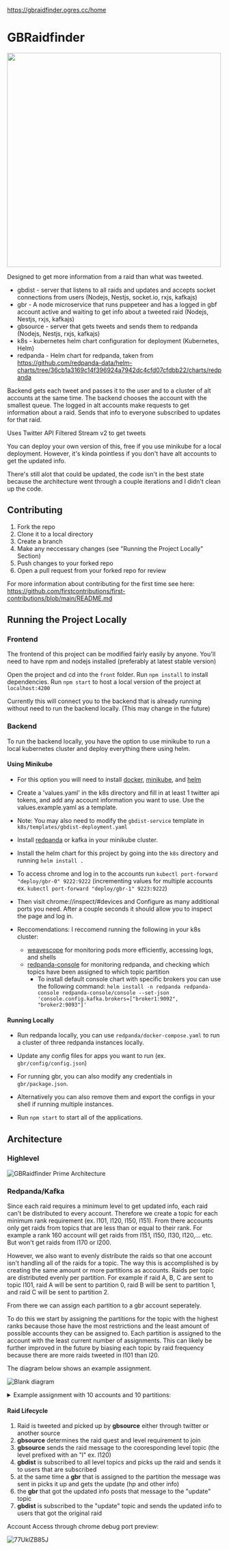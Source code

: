 https://gbraidfinder.ogres.cc/home

# GBRaidfinder

<img height="500px" src="https://user-images.githubusercontent.com/7328874/203625257-ad0f5736-4657-493b-908c-e782c5ba7010.gif">

Designed to get more information from a raid than what was tweeted.

* gbdist - server that listens to all raids and updates and accepts socket connections from users (Nodejs, Nestjs, socket.io, rxjs, kafkajs)
* gbr - A node microservice that runs puppeteer and has a logged in gbf account active and waiting to get info about a tweeted raid (Nodejs, Nestjs, rxjs, kafkajs)
* gbsource - server that gets tweets and sends them to redpanda (Nodejs, Nestjs, rxjs, kafkajs)
* k8s - kubernetes helm chart configuration for deployment (Kubernetes, Helm)
* redpanda - Helm chart for redpanda, taken from https://github.com/redpanda-data/helm-charts/tree/36cb1a3169c14f396924a7942dc4cfd07cfdbb22/charts/redpanda

Backend gets each tweet and passes it to the user and to a cluster of alt accounts at the same time. The backend chooses the account with the smallest queue.
The logged in alt accounts make requests to get information about a raid. Sends that info to everyone subscribed to updates for that raid.

Uses Twitter API Filtered Stream v2 to get tweets

You can deploy your own version of this, free if you use minikube for a local deployment. However, it's kinda pointless if you don't have alt accounts to get the updated info.

There's still alot that could be updated, the code isn't in the best state because the architecture went through a couple iterations and I didn't clean up the code.

## Contributing

1. Fork the repo
2. Clone it to a local directory
3. Create a branch
4. Make any neccessary changes (see "Running the Project Locally" Section)
5. Push changes to your forked repo
6. Open a pull request from your forked repo for review

For more information about contributing for the first time see here: https://github.com/firstcontributions/first-contributions/blob/main/README.md

## Running the Project Locally

### Frontend

The frontend of this project can be modified fairly easily by anyone.
You'll need to have npm and nodejs installed (preferably at latest stable version)

Open the project and cd into the `front` folder.
Run `npm install` to install dependencies. 
Run `npm start` to host a local version of the project at `localhost:4200`

Currently this will connect you to the backend that is already running without need to run the backend locally. (This may change in the future)

### Backend

To run the backend locally, you have the option to use minikube to run a local kubernetes cluster and deploy everything there using helm.

#### Using Minikube

* For this option you will need to install [docker](https://docs.docker.com/get-docker/), [minikube](https://minikube.sigs.k8s.io/docs/start/), and [helm](https://helm.sh/docs/intro/install/)

* Create a 'values.yaml' in the k8s directory and fill in at least 1 twitter api tokens, and add any account information you want to use. Use the values.example.yaml as a template.

* Note: You may also need to modify the `gbdist-service` template in `k8s/templates/gbdist-deployment.yaml`

* Install [redpanda](https://docs.redpanda.com/docs/platform/quickstart/kubernetes-qs-dev/) or kafka in your minikube cluster. 

* Install the helm chart for this project by going into the `k8s` directory and running `helm install .`

* To access chrome and log in to the accounts run `kubectl port-forward "deploy/gbr-0" 9222:9222` (incrementing values for multiple accounts ex. `kubectl port-forward "deploy/gbr-1" 9223:9222`)

* Then visit chrome://inspect/#devices and Configure as many additional ports you need. After a couple seconds it should allow you to inspect the page and log in.

* Reccomendations: I reccomend running the following in your k8s cluster: 
  * [weavescope](https://www.weave.works/docs/scope/latest/installing/#k8s) for monitoring pods more efficiently, accessing logs, and shells
  * [redpanda-console](https://github.com/redpanda-data/console/tree/master/helm) for monitoring redpanda, and checking which topics have been assigned to which topic partition
    * To install default console chart with specific brokers you can use the following command: `helm install -n redpanda redpanda-console redpanda-console/console --set-json 'console.config.kafka.brokers=["broker1:9092", "broker2:9093"]'`

#### Running Locally

* Run redpanda locally, you can use `redpanda/docker-compose.yaml` to run a cluster of three redpanda instances locally.

* Update any config files for apps you want to run (ex. `gbr/config/config.json`)

* For running gbr, you can also modify any credentials in `gbr/package.json`. 

* Alternatively you can also remove them and export the configs in your shell if running multiple instances.

* Run `npm start` to start all of the applications.

## Architecture

### Highlevel
![GBRaidfinder Prime Architecture](https://user-images.githubusercontent.com/7328874/203427171-1a6f3a73-b428-4218-a626-b74b1c75ee62.png)

### Redpanda/Kafka

Since each raid requires a minimum level to get updated info, each raid can't be distributed to every account. Therefore we create a topic for each minimum rank requirement (ex. l101, l120, l150, l151). From there accounts only get raids from topics that are less than or equal to their rank. For example a rank 160 account will get raids from l151, l150, l130, l120,... etc. But won't get raids from l170 or l200.

However, we also want to evenly distribute the raids so that one account isn't handling all of the raids for a topic. The way this is accomplished is by creating the same amount or more partitions as accounts. Raids per topic are distributed evenly per partition. For example if raid A, B, C are sent to topic l101, raid A will be sent to partition 0, raid B will be sent to partition 1, and raid C will be sent to partition 2.

From there we can assign each partition to a gbr account seperately.

To do this we start by assigning the partitions for the topic with the highest ranks because those have the most restrictions and the least amount of possible accounts they can be assigned to. Each partition is assigned to the account with the least current number of assignments. This can likely be further improved in the future by biasing each topic by raid frequency because there are more raids tweeted in l101 than l20.

The diagram below shows an example assignment.

![Blank diagram](https://user-images.githubusercontent.com/7328874/203601827-09d25dc3-28cc-4409-8087-19afc6d7b4af.png)

<details>
  <summary>
    Example assignment with 10 accounts and 10 partitions:
  </summary>
<pre>
{
  'gbr-217-9830eabc-c9ea-4ef6-a28f-12c52bc124d0': {
    l200: [ 0, 2, 4, 6, 8 ],
    l150: [ 5 ],
    l130: [ 8 ],
    l80: [ 0 ],
    l40: [ 0 ],
    l30: [ 0 ],
    l20: [ 0 ]
  },
  'gbr-206-e026fbbe-f3e9-4f18-bc87-60fe1948465d': {
    l200: [ 1, 3, 5, 7, 9 ],
    l150: [ 6 ],
    l130: [ 9 ],
    l80: [ 1 ],
    l40: [ 1 ],
    l30: [ 1 ],
    l20: [ 1 ]
  },
  'gbr-187-16dee2e3-f22d-43c8-a812-80287610c0d2': {
    l170: [ 0, 4, 8 ],
    l151: [ 5 ],
    l150: [ 0, 7 ],
    l101: [ 2 ],
    l80: [ 2 ],
    l40: [ 2 ],
    l30: [ 2 ],
    l20: [ 2 ]
  },
  'gbr-179-7b89d143-f49b-4dec-a827-b8c134d07e0d': {
    l170: [ 1, 5, 9 ],
    l151: [ 6 ],
    l150: [ 1, 8 ],
    l101: [ 3 ],
    l80: [ 3 ],
    l40: [ 3 ],
    l30: [ 3 ],
    l20: [ 3 ]
  },
  'gbr-178-0bad5d7d-afe6-4920-91a7-ec62d158b725': {
    l170: [ 2, 6 ],
    l151: [ 2, 7 ],
    l150: [ 2, 9 ],
    l101: [ 4 ],
    l80: [ 4 ],
    l40: [ 4 ],
    l30: [ 4 ],
    l20: [ 4 ]
  },
  'gbr-175-c98b2cca-96a8-4f7e-b970-7800a54a2c3e': {
    l170: [ 3, 7 ],
    l151: [ 3, 8 ],
    l150: [ 3 ],
    l130: [ 5 ],
    l101: [ 5 ],
    l80: [ 5 ],
    l40: [ 5 ],
    l30: [ 5 ],
    l20: [ 5 ]
  },
  'gbr-161-37fee068-9c72-469c-94af-114c3d79d7d2': {
    l151: [ 0, 1, 4, 9 ],
    l150: [ 4 ],
    l130: [ 6 ],
    l101: [ 6 ],
    l80: [ 6 ],
    l40: [ 6 ],
    l30: [ 6 ],
    l20: [ 6 ]
  },
  'gbr-146-879e9ad4-8f9c-4dac-a8df-3b759ca454a5': {
    l130: [ 0, 1, 2, 3, 4, 7 ],
    l101: [ 7 ],
    l80: [ 7 ],
    l40: [ 7 ],
    l30: [ 7 ],
    l20: [ 7 ]
  },
  'gbr-126-0657a470-1bf6-4520-982e-2875d89da7c9': {
    l120: [ 0, 2, 4, 6, 8 ],
    l101: [ 0, 8 ],
    l80: [ 8 ],
    l40: [ 8 ],
    l30: [ 8 ],
    l20: [ 8 ]
  },
  'gbr-120-a1f296e4-2f47-4834-bcf2-38c431406019': {
    l120: [ 1, 3, 5, 7, 9 ],
    l101: [ 1, 9 ],
    l80: [ 9 ],
    l40: [ 9 ],
    l30: [ 9 ],
    l20: [ 9 ]
  }
}
</pre>
</details>


#### Raid Lifecycle
1. Raid is tweeted and picked up by **gbsource** either through twitter or another source
2. **gbsource** determines the raid quest and level requirement to join
3. **gbsource** sends the raid message to the cooresponding level topic (the level prefixed with an "l" ex. l120)
4. **gbdist** is subscribed to all level topics and picks up the raid and sends it to users that are subscribed
5. at the same time a **gbr** that is assigned to the partition the message was sent in picks it up and gets the update (hp and other info)
6. the **gbr** that got the updated info posts that message to the "update" topic
7. **gbdist** is subscribed to the "update" topic and sends the updated info to users that got the original raid

Account Access through chrome debug port preview:

![77UklZB85J](https://user-images.githubusercontent.com/7328874/200845657-eea8cc8f-021c-40e5-ad83-507d175f4bd9.gif)
